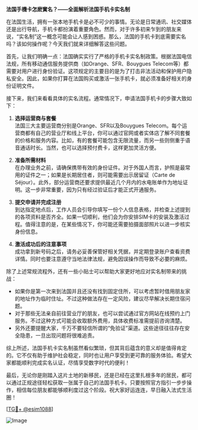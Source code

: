 **法国手機卡怎麽實名？——全面解析法国手机卡实名制**

在法国生活，拥有一张本地手机卡是必不可少的事情。无论是日常通讯、社交媒体还是出行导航，手机卡都扮演着重要角色。然而，对于许多初来乍到的朋友来说，“实名制”这一概念可能会让人感到困惑。那么，法国的手机卡到底需要实名吗？该如何操作呢？今天我们就来详细解答这些问题。

首先，让我们明确一点：法国确实实行了严格的手机卡实名制政策。根据法国电信法规，所有移动通信服务提供商（如Orange、SFR、Bouygues Telecom等）都需要对用户进行身份验证。这项规定的主要目的是为了打击非法活动和保护用户隐私安全。因此，如果你打算在法国购买或激活一张手机卡，就必须准备好相关的身份证明文件。

接下来，我们来看看具体的实名流程。通常情况下，申请法国手机卡的步骤大致如下：

1. **选择运营商与套餐**  
   法国三大主要运营商分别是Orange、SFR以及Bouygues Telecom。每个运营商都有自己的营业厅和线上平台，你可以通过官网或者实体店了解不同套餐的价格和服务内容。比如，有的套餐可能包含无限流量，而另一些则侧重于语音通话时长。当然，也可以选择预付费卡，这样更加灵活方便。

2. **准备所需材料**  
   在办理业务之前，请确保携带有效的身份证件。对于外国人而言，护照是最常用的证件之一；如果是长期居住者，则可能需要出示居留证（Carte de Séjour）。此外，部分运营商还要求提供最近几个月内的水电账单作为地址证明。这一步非常重要，因为只有经过验证后才能正式开通服务。

3. **提交申请并完成注册**  
   到达指定地点后，工作人员会引导你填写一份个人信息表格，并检查上述提到的各项资料是否齐全。如果一切顺利，他们会为你安排SIM卡的安装及激活过程。值得注意的是，在某些情况下，你可能还需要拍摄面部照片以进一步核实身份信息。

4. **激活成功后的注意事项**  
   成功拿到新号码之后，请务必妥善保管好相关凭据，并定期登录账户查看资费详情。同时也要注意遵守当地法律法规，避免因误操作而导致不必要的麻烦。

除了上述常规流程外，还有一些小贴士可以帮助大家更好地应对实名制带来的挑战：

- 如果你是第一次来到法国并且还没有找到固定住所，可以考虑暂时借用朋友家的地址作为临时住址。不过这种做法存在一定风险，建议尽早解决长期住宿问题。
- 对于那些无法亲自前往营业厅的朋友，也可以尝试通过官方网站在线预约上门服务。不过这种方式可能会收取额外费用，具体收费标准需提前咨询清楚。
- 另外还要提醒大家，千万不要轻信所谓的“免验证”渠道。这些途径往往存在安全隐患，一旦出现问题将很难追责。

综上所述，法国手机卡实名制虽然看似繁琐，但其背后蕴含的意义却是值得肯定的。它不仅有助于维护社会稳定，同时也让用户享受到更可靠的服务体验。希望大家都能顺利完成实名认证，尽情享受数字时代的便利！

最后，无论你是刚踏入这片土地的新移民，还是已经在这里扎根多年的居民，都可以通过正规途径轻松获取一张属于自己的法国手机卡。只要按照官方指引一步步操作，相信每位朋友都能够顺利度过这个阶段。祝大家好运连连，早日融入法式生活圈！

[[TG💪+ @esim1088](https://t.me/s/esim1088)]

![Image](https://i.postimg.cc/4NQfJmqS/Snipaste-2025-05-13-00-14-12.png)